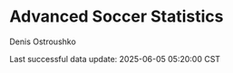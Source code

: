 # Advanced Soccer Statistics
Denis Ostroushko

<!-- gfm -->

Last successful data update: 2025-06-05 05:20:00 CST
